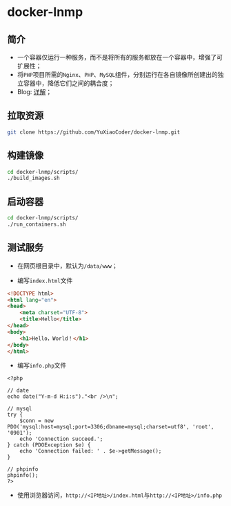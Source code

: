 # docker-lnmp

## 简介
+ 一个容器仅运行一种服务，而不是将所有的服务都放在一个容器中，增强了可扩展性；
+ 将`PHP`项目所需的`Nginx`、`PHP`、`MySQL`组件，分别运行在各自镜像所创建出的独立容器中，降低它们之间的耦合度；
+ Blog: [详解](https://www.xiaocoder.com/2017/05/12/docker-8)；

## 拉取资源

```bash
git clone https://github.com/YuXiaoCoder/docker-lnmp.git
```

## 构建镜像

```bash
cd docker-lnmp/scripts/
./build_images.sh
```

## 启动容器

```bash
cd docker-lnmp/scripts/
./run_containers.sh
```

## 测试服务

+ 在网页根目录中，默认为`/data/www`；

+ 编写`index.html`文件

```html
<!DOCTYPE html>
<html lang="en">
<head>
    <meta charset="UTF-8">
    <title>Hello</title>
</head>
<body>
    <h1>Hello，World！</h1>
</body>
</html>
```

+ 编写`info.php`文件

```text
<?php                                                                                                                                                           

// date
echo date("Y-m-d H:i:s")."<br />\n";

// mysql
try {
    $conn = new PDO('mysql:host=mysql;port=3306;dbname=mysql;charset=utf8', 'root', '0901');
    echo 'Connection succeed.';
} catch (PDOException $e) {
    echo 'Connection failed: ' . $e->getMessage();
}

// phpinfo
phpinfo();
?>
```

+ 使用浏览器访问，`http://<IP地址>/index.html`与`http://<IP地址>/info.php`
